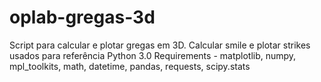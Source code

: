 # oplab-gregas-3d
Script para calcular e plotar gregas em 3D. Calcular smile e plotar strikes usados para referência
Python 3.0
Requirements - matplotlib, numpy, mpl_toolkits, math, datetime, pandas, requests, scipy.stats

